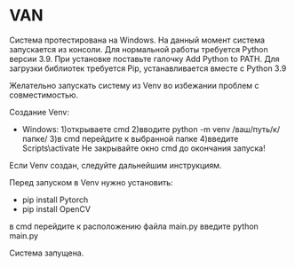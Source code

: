 # VAN

Система протестирована на Windows.
На данный момент система запускается из консоли. 
Для нормальной работы требуется Python версии 3.9. При установке поставьте галочку Add Python to PATH.
Для загрузки библиотек требуется Pip, устанавливается вместе с Python 3.9

Желательно запускать систему из Venv во избежании проблем с совместимостью.

Создание Venv:
- Windows:
  1)открываете cmd
  2)вводите python -m venv /ваш/путь/к/папке/
  3)в cmd перейдите к выбранной папке
  4)введите Scripts\activate
Не закрывайте окно cmd до окончания запуска!

Если Venv создан, следуйте дальнейшим инструкциям.

Перед запуском в Venv нужно установить: 
- pip install Pytorch
- pip install OpenCV

в cmd перейдите к расположению файла main.py
введите python main.py

Система запущена.
